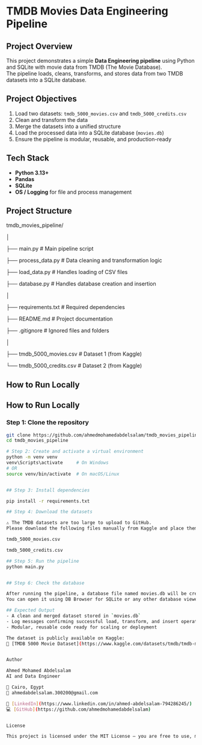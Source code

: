 # TMDB Movies Data Engineering Pipeline

## Project Overview
This project demonstrates a simple **Data Engineering pipeline** using Python and SQLite with movie data from TMDB (The Movie Database).  
The pipeline loads, cleans, transforms, and stores data from two TMDB datasets into a SQLite database.

## Project Objectives
1. Load two datasets: `tmdb_5000_movies.csv` and `tmdb_5000_credits.csv`  
2. Clean and transform the data  
3. Merge the datasets into a unified structure  
4. Load the processed data into a SQLite database (`movies.db`)  
5. Ensure the pipeline is modular, reusable, and production-ready  

## Tech Stack
- **Python 3.13+**  
- **Pandas**  
- **SQLite**  
- **OS / Logging** for file and process management  

## Project Structure
tmdb_movies_pipeline/

│

├── main.py # Main pipeline script

├── process_data.py # Data cleaning and transformation logic

├── load_data.py # Handles loading of CSV files

├── database.py # Handles database creation and insertion

│

├── requirements.txt # Required dependencies

├── README.md # Project documentation

├── .gitignore # Ignored files and folders

│

├── tmdb_5000_movies.csv # Dataset 1 (from Kaggle)

└── tmdb_5000_credits.csv # Dataset 2 (from Kaggle)

## How to Run Locally


## How to Run Locally

### Step 1: Clone the repository
```bash
git clone https://github.com/ahmedmohamedabdelsalam/tmdb_movies_pipeline.git
cd tmdb_movies_pipeline

# Step 2: Create and activate a virtual environment
python -m venv venv
venv\Scripts\activate     # On Windows
# OR
source venv/bin/activate  # On macOS/Linux


## Step 3: Install dependencies

pip install -r requirements.txt

## Step 4: Download the datasets

⚠️ The TMDB datasets are too large to upload to GitHub.
Please download the following files manually from Kaggle and place them inside your project folder:

tmdb_5000_movies.csv

tmdb_5000_credits.csv

## Step 5: Run the pipeline
python main.py


## Step 6: Check the database

After running the pipeline, a database file named movies.db will be created in your project folder.
You can open it using DB Browser for SQLite or any other database viewer.

## Expected Output
- A clean and merged dataset stored in `movies.db`
- Log messages confirming successful load, transform, and insert operations
- Modular, reusable code ready for scaling or deployment

The dataset is publicly available on Kaggle:
🔗 [TMDB 5000 Movie Dataset](https://www.kaggle.com/datasets/tmdb/tmdb-movie-metadata)


Author

Ahmed Mohamed Abdelsalam
AI and Data Engineer

📍 Cairo, Egypt
📧 ahmedabdelsalam.300200@gmail.com

🔗 [LinkedIn](https://www.linkedin.com/in/ahmed-abdelsalam-794286245/)  
💻 [GitHub](https://github.com/ahmedmohamedabdelsalam)


License

This project is licensed under the MIT License – you are free to use, modify, and distribute it.

